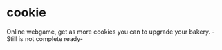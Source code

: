 # cookie
Online webgame, get as more cookies you can to upgrade your bakery.  - Still is not complete ready-
